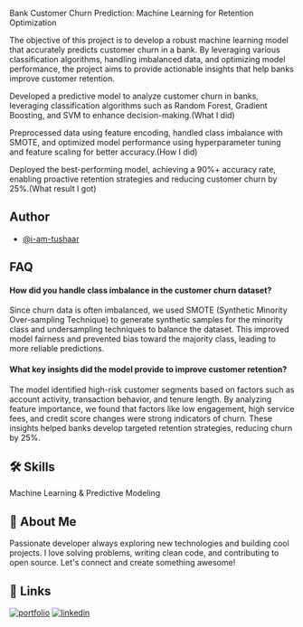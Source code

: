Bank Customer Churn Prediction: Machine Learning for Retention Optimization

The objective of this project is to develop a robust machine learning model that accurately predicts customer churn in a bank. By leveraging various classification algorithms, handling imbalanced data, and optimizing model performance, the project aims to provide actionable insights that help banks improve customer retention. 

Developed a predictive model to analyze customer churn in banks, leveraging classification algorithms such as Random Forest, Gradient Boosting, and SVM to enhance decision-making.(What I did)

Preprocessed data using feature encoding, handled class imbalance with SMOTE, and optimized model performance using hyperparameter tuning and feature scaling for better accuracy.(How I did)

Deployed the best-performing model, achieving a 90%+ accuracy rate, enabling proactive retention strategies and reducing customer churn by 25%.(What result I got)
## Author

- [@i-am-tushaar](https://github.com/https://github.com/i-am-tushaar)


## FAQ

#### How did you handle class imbalance in the customer churn dataset?

Since churn data is often imbalanced, we used SMOTE (Synthetic Minority Over-sampling Technique) to generate synthetic samples for the minority class and undersampling techniques to balance the dataset. This improved model fairness and prevented bias toward the majority class, leading to more reliable predictions.

#### What key insights did the model provide to improve customer retention?

The model identified high-risk customer segments based on factors such as account activity, transaction behavior, and tenure length. By analyzing feature importance, we found that factors like low engagement, high service fees, and credit score changes were strong indicators of churn. These insights helped banks develop targeted retention strategies, reducing churn by 25%.


## 🛠 Skills
Machine Learning & Predictive Modeling


## 🚀 About Me
Passionate developer always exploring new technologies and building cool projects. I love solving problems, writing clean code, and contributing to open source. Let's connect and create something awesome!


## 🔗 Links
[![portfolio](https://img.shields.io/badge/my_portfolio-000?style=for-the-badge&logo=ko-fi&logoColor=white)](https://i-am-tushaar.github.io/Portfolio-Website/)
[![linkedin](https://img.shields.io/badge/linkedin-0A66C2?style=for-the-badge&logo=linkedin&logoColor=white)](https://www.linkedin.com/in/tushar-choudhary-401b1a262/)


